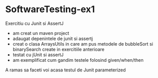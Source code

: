 # SoftwareTesting-ex1

Exercitiu cu Junit si AssertJ
- am creat un maven project
- adaugat depenintele de junit si assertj
- creat o clasa ArraysUtils in care am pus metodele de bubbleSort si binarySearch create in exercitiile anterioare
- testat cu jUnit si assertJ
- am exemplificat cum gandim testele folosind given/when/then

A ramas sa faceti voi acasa testul de Junit parameterized
